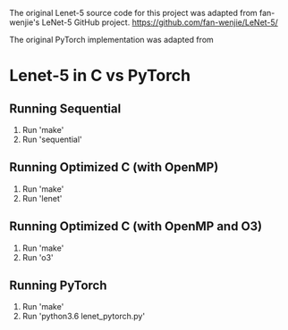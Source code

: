 The original Lenet-5 source code for this project was adapted from fan-wenjie's LeNet-5 GitHub project. 
https://github.com/fan-wenjie/LeNet-5/

The original PyTorch implementation was adapted from


# Lenet-5 in C vs PyTorch

## Running Sequential
1. Run 'make'
2. Run 'sequential'

## Running Optimized C (with OpenMP)
1. Run 'make'
2. Run 'lenet'

## Running Optimized C (with OpenMP and O3)
1. Run 'make'
2. Run 'o3'

## Running PyTorch
1. Run 'make'
2. Run 'python3.6 lenet_pytorch.py'
